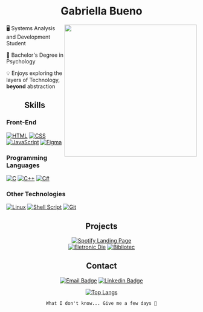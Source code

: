 
<div align="center">

# Gabriella Bueno  

</div> 

 <a href="https://github.com/gabriellabueno">
 <img src="https://64.media.tumblr.com/32ab172f67f905f84204592c8a705e9d/tumblr_n72ytbDFFE1qza1qzo1_500.gif" min-width="350px" max-width="350px" width="350" align="right">
 </a>
  
🖥️ Systems Analysis and Development Student  
  
🧠 Bachelor's Degree in Psychology  

💡 Enjoys exploring the layers of Technology, **beyond** abstraction  

<div align="center">

 ## Skills

</div>

### Front-End

[![HTML](https://img.shields.io/badge/HTML-C71D23?style=for-the-badge&logo=html5&logoColor=white)](https://html.spec.whatwg.org) 
[![CSS](https://img.shields.io/badge/CSS-003791?style=for-the-badge&logo=css3&logoColor=white)](https://www.w3.org/TR/css3-roadmap/) 
[![JavaScript](https://img.shields.io/badge/JavaScript-FCC624?style=for-the-badge&logo=javascript&logoColor=323330)](https://ecma-international.org/publications-and-standards/standards/ecma-262/)
[![Figma](https://img.shields.io/badge/Figma-FF3366?style=for-the-badge&logo=figma&logoColor=white)](https://www.figma.com/)

### Programming Languages  

[![C](https://img.shields.io/badge/Language-2d2e30?style=for-the-badge&logo=C&logoColor=white)](https://www.open-std.org/jtc1/sc22/wg14/) 
[![C++](https://img.shields.io/badge/%2B%2B-143055?style=for-the-badge&logo=c&logoColor=white)](https://cplusplus.com) 
[![C#](https://img.shields.io/badge/%23-632CA6?style=for-the-badge&logo=c&logoColor=white)](https://dotnet.microsoft.com/pt-br/languages/csharp)  

### Other Technologies  

[![Linux](https://img.shields.io/badge/Linux-black?style=for-the-badge&logo=linux&logoColor=white)](https://www.linuxfoundation.org/) 
[![Shell Script](https://img.shields.io/badge/Shell_Script-1A2C34?style=for-the-badge&logo=gnu-bash&logoColor=white)](https://www.gnu.org/software/bash/)
[![Git](https://img.shields.io/badge/git-%23fc4c2c.svg?style=for-the-badge&logo=git&logoColor=white)](https://git-scm.com/)  

<div align="center">
 
## Projects

[![Spotify Landing Page](https://github-readme-stats.vercel.app/api/pin/?username=gabriellabueno&repo=spotify-home&theme=tokyonight)](https://spotify-home-phi.vercel.app/)  
[![Eletronic Die](https://github-readme-stats.vercel.app/api/pin/?username=gabriellabueno&repo=electronic-die&theme=tokyonight)](https://github.com/gabriellabueno/electronic-die/blob/main/English-Translation.md)
[![Bibliotec](https://github-readme-stats.vercel.app/api/pin/?username=g-Barsani&repo=Bibliotec&theme=tokyonight)](https://github.com/Barsani/Bibliotec/blob/main/README.md)
 
</div>

<div align="center">
 
## Contact

[![Email Badge](https://img.shields.io/badge/-send%20email-2B283A?style=for-the-badge&logo=microsoft-outlook&logwhiteor=white)](mailto:gabriellacbueno@outlook.com) 
[![Linkedin Badge](https://img.shields.io/badge/-LinkedIn-2B283A?style=for-the-badge&logo=Linkedin&logoColor=white)](https://www.linkedin.com/in/gabriella-c-bueno)  

[![Top Langs](https://github-readme-stats.vercel.app/api/top-langs/?username=gabriellabueno&layout=donut&theme=tokyonight)](https://github.com/gabriellabueno/github-readme-stats)

`What I don't know... Give me a few days 🦾`

</div>
